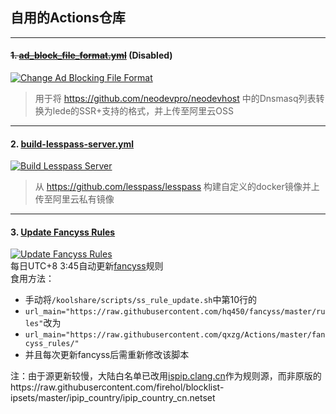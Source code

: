 ## 自用的Actions仓库
---
#### ~~1. [ad_block_file_format.yml](https://github.com/qxzg/Actions/blob/master/.github/workflows/ad_block_file_format.yml.disabled)~~ (Disabled)
[![Change Ad Blocking File Format](https://github.com/qxzg/Actions/workflows/Change%20Ad%20Blocking%20File%20Format/badge.svg)](https://github.com/qxzg/Actions/actions?query=workflow%3A%22Change+Ad+Blocking+File+Format%22)  
> 用于将 https://github.com/neodevpro/neodevhost 中的Dnsmasq列表转换为lede的SSR+支持的格式，并上传至阿里云OSS  
---
#### 2. [build-lesspass-server.yml](https://github.com/qxzg/Actions/blob/master/.github/workflows/build-lesspass-server.yml)  
[![Build Lesspass Server](https://github.com/qxzg/Actions/workflows/Build%20Lesspass%20Server/badge.svg)](https://github.com/qxzg/Actions/actions?query=workflow%3A%22Build+Lesspass+Server%22)  
> 从 https://github.com/lesspass/lesspass 构建自定义的docker镜像并上传至阿里云私有镜像
---
#### 3. [Update Fancyss Rules](https://github.com/qxzg/Actions/blob/master/.github/workflows/fancyss-rules.yml)  
[![Update Fancyss Rules](https://github.com/qxzg/Actions/workflows/Update%20Fancyss%20Rules/badge.svg)](https://github.com/qxzg/Actions/actions?query=workflow%3A%22Update+Fancyss+Rules%22)    
每日UTC+8 3:45自动更新[fancyss](https://github.com/hq450/fancyss/tree/master/rules)规则  
食用方法：
- 手动将`/koolshare/scripts/ss_rule_update.sh`中第10行的  
- `url_main="https://raw.githubusercontent.com/hq450/fancyss/master/rules"`改为  
- `url_main="https://raw.githubusercontent.com/qxzg/Actions/master/fancyss_rules/"`  
- 并且每次更新fancyss后需重新修改该脚本

注：由于源更新较慢，大陆白名单已改用[ispip.clang.cn](https://ispip.clang.cn/all_cn.txt)作为规则源，而非原版的https://raw.githubusercontent.com/firehol/blocklist-ipsets/master/ipip_country/ipip_country_cn.netset
